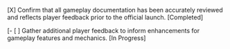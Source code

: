 [X] Confirm that all gameplay documentation has been accurately reviewed and reflects player feedback prior to the official launch. [Completed]

[- [ ] Gather additional player feedback to inform enhancements for gameplay features and mechanics. [In Progress]